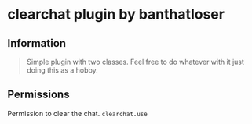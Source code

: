 # clearchat plugin by banthatloser 

## Information
> Simple plugin with two classes. 
>Feel free to do whatever with it just doing this as a hobby.

## Permissions

Permission to clear the chat.
```clearchat.use```
